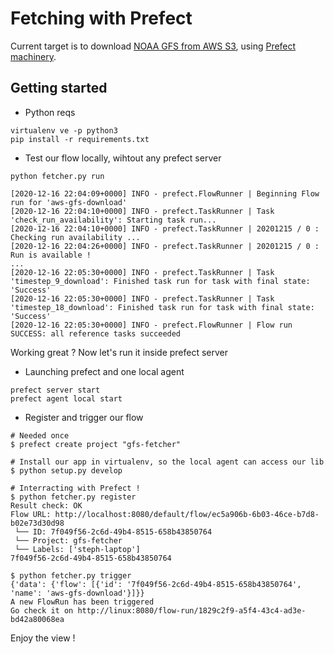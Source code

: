 # Fetching with Prefect

Current target is to download [NOAA GFS from AWS S3](https://registry.opendata.aws/noaa-gfs-bdp-pds/), using [Prefect machinery](prefect.io).


## Getting started

* Python reqs

```shell
virtualenv ve -p python3
pip install -r requirements.txt
```


* Test our flow locally, wihtout any prefect server
  
```shell
python fetcher.py run

[2020-12-16 22:04:09+0000] INFO - prefect.FlowRunner | Beginning Flow run for 'aws-gfs-download'
[2020-12-16 22:04:10+0000] INFO - prefect.TaskRunner | Task 'check_run_availability': Starting task run...
[2020-12-16 22:04:10+0000] INFO - prefect.TaskRunner | 20201215 / 0 : Checking run availability ...
[2020-12-16 22:04:26+0000] INFO - prefect.TaskRunner | 20201215 / 0 : Run is available !
...
[2020-12-16 22:05:30+0000] INFO - prefect.TaskRunner | Task 'timestep_9_download': Finished task run for task with final state: 'Success'
[2020-12-16 22:05:30+0000] INFO - prefect.TaskRunner | Task 'timestep_18_download': Finished task run for task with final state: 'Success'
[2020-12-16 22:05:30+0000] INFO - prefect.FlowRunner | Flow run SUCCESS: all reference tasks succeeded
```

Working great ? Now let's run it inside prefect server


* Launching prefect and one local agent

```shell
prefect server start
prefect agent local start
```

* Register and trigger our flow

```shell
# Needed once
$ prefect create project "gfs-fetcher"

# Install our app in virtualenv, so the local agent can access our lib
$ python setup.py develop

# Interracting with Prefect !
$ python fetcher.py register
Result check: OK
Flow URL: http://localhost:8080/default/flow/ec5a906b-6b03-46ce-b7d8-b02e73d30d98
 └── ID: 7f049f56-2c6d-49b4-8515-658b43850764
 └── Project: gfs-fetcher
 └── Labels: ['steph-laptop']
7f049f56-2c6d-49b4-8515-658b43850764

$ python fetcher.py trigger
{'data': {'flow': [{'id': '7f049f56-2c6d-49b4-8515-658b43850764', 'name': 'aws-gfs-download'}]}}
A new FlowRun has been triggered
Go check it on http://linux:8080/flow-run/1829c2f9-a5f4-43c4-ad3e-bd42a80068ea
```

Enjoy the view !